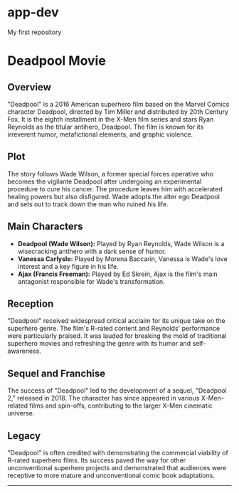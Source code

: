 # app-dev
My first repository
# **Deadpool Movie**

## **Overview**
"Deadpool" is a 2016 American superhero film based on the Marvel Comics character Deadpool, directed by Tim Miller and distributed by 20th Century Fox. It is the eighth installment in the X-Men film series and stars Ryan Reynolds as the titular antihero, Deadpool. The film is known for its irreverent humor, metafictional elements, and graphic violence.

## **Plot**
The story follows Wade Wilson, a former special forces operative who becomes the vigilante Deadpool after undergoing an experimental procedure to cure his cancer. The procedure leaves him with accelerated healing powers but also disfigured. Wade adopts the alter ego Deadpool and sets out to track down the man who ruined his life.

## **Main Characters**
- **Deadpool (Wade Wilson):** Played by Ryan Reynolds, Wade Wilson is a wisecracking antihero with a dark sense of humor.
- **Vanessa Carlysle:** Played by Morena Baccarin, Vanessa is Wade's love interest and a key figure in his life.
- **Ajax (Francis Freeman):** Played by Ed Skrein, Ajax is the film's main antagonist responsible for Wade's transformation.

## **Reception**
"Deadpool" received widespread critical acclaim for its unique take on the superhero genre. The film's R-rated content and Reynolds' performance were particularly praised. It was lauded for breaking the mold of traditional superhero movies and refreshing the genre with its humor and self-awareness.

## **Sequel and Franchise**
The success of "Deadpool" led to the development of a sequel, "Deadpool 2," released in 2018. The character has since appeared in various X-Men-related films and spin-offs, contributing to the larger X-Men cinematic universe.

## **Legacy**
"Deadpool" is often credited with demonstrating the commercial viability of R-rated superhero films. Its success paved the way for other unconventional superhero projects and demonstrated that audiences were receptive to more mature and unconventional comic book adaptations.

---



